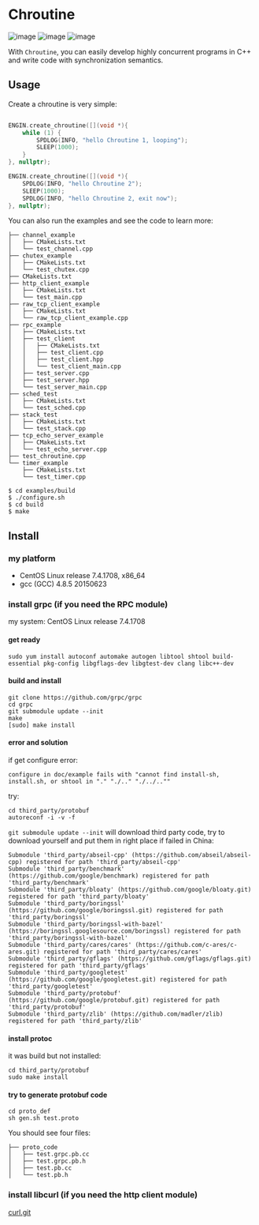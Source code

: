 # Chroutine

![image](https://img.shields.io/badge/build-passing-green)
![image](https://img.shields.io/badge/license-MIT-blue)
![image](https://img.shields.io/badge/platform-linux--64-lightgrey)

With `Chroutine`, you can easily develop highly concurrent programs in C++ and write code with synchronization semantics.

## Usage

Create a chroutine is very simple:

```cpp

ENGIN.create_chroutine([](void *){
    while (1) {
        SPDLOG(INFO, "hello Chroutine 1, looping");
        SLEEP(1000);
    }
}, nullptr);

ENGIN.create_chroutine([](void *){
    SPDLOG(INFO, "hello Chroutine 2");
    SLEEP(1000);
    SPDLOG(INFO, "hello Chroutine 2, exit now");
}, nullptr);

```

You can also run the examples and see the code to learn more:

```shell
├── channel_example
│   ├── CMakeLists.txt
│   └── test_channel.cpp
├── chutex_example
│   ├── CMakeLists.txt
│   └── test_chutex.cpp
├── CMakeLists.txt
├── http_client_example
│   ├── CMakeLists.txt
│   └── test_main.cpp
├── raw_tcp_client_example
│   ├── CMakeLists.txt
│   └── raw_tcp_client_example.cpp
├── rpc_example
│   ├── CMakeLists.txt
│   ├── test_client
│   │   ├── CMakeLists.txt
│   │   ├── test_client.cpp
│   │   ├── test_client.hpp
│   │   └── test_client_main.cpp
│   ├── test_server.cpp
│   ├── test_server.hpp
│   └── test_server_main.cpp
├── sched_test
│   ├── CMakeLists.txt
│   └── test_sched.cpp
├── stack_test
│   ├── CMakeLists.txt
│   └── test_stack.cpp
├── tcp_echo_server_example
│   ├── CMakeLists.txt
│   └── test_echo_server.cpp
├── test_chroutine.cpp
└── timer_example
    ├── CMakeLists.txt
    └── test_timer.cpp

$ cd examples/build
$ ./configure.sh
$ cd build
$ make
```

## Install

### my platform

- CentOS Linux release 7.4.1708, x86_64
- gcc (GCC) 4.8.5 20150623

### install grpc (if you need the RPC module)

my system: CentOS Linux release 7.4.1708

#### get ready

```shell
sudo yum install autoconf automake autogen libtool shtool build-essential pkg-config libgflags-dev libgtest-dev clang libc++-dev
```

#### build and install

```shell
git clone https://github.com/grpc/grpc
cd grpc
git submodule update --init
make
[sudo] make install
```

#### error and solution

if get configure error:

```shell
configure in doc/example fails with "cannot find install-sh, install.sh, or shtool in "." "./.." "./../..""
```

try:

```shell
cd third_party/protobuf
autoreconf -i -v -f
```

`git submodule update --init` will download third party code, try to download yourself and put them in right place if failed in China:

```shell
Submodule 'third_party/abseil-cpp' (https://github.com/abseil/abseil-cpp) registered for path 'third_party/abseil-cpp'
Submodule 'third_party/benchmark' (https://github.com/google/benchmark) registered for path 'third_party/benchmark'
Submodule 'third_party/bloaty' (https://github.com/google/bloaty.git) registered for path 'third_party/bloaty'
Submodule 'third_party/boringssl' (https://github.com/google/boringssl.git) registered for path 'third_party/boringssl'
Submodule 'third_party/boringssl-with-bazel' (https://boringssl.googlesource.com/boringssl) registered for path 'third_party/boringssl-with-bazel'
Submodule 'third_party/cares/cares' (https://github.com/c-ares/c-ares.git) registered for path 'third_party/cares/cares'
Submodule 'third_party/gflags' (https://github.com/gflags/gflags.git) registered for path 'third_party/gflags'
Submodule 'third_party/googletest' (https://github.com/google/googletest.git) registered for path 'third_party/googletest'
Submodule 'third_party/protobuf' (https://github.com/google/protobuf.git) registered for path 'third_party/protobuf'
Submodule 'third_party/zlib' (https://github.com/madler/zlib) registered for path 'third_party/zlib'
```

#### install protoc

it was build but not installed:

```shell
cd third_party/protobuf
sudo make install
```

#### try to generate protobuf code

```shell
cd proto_def
sh gen.sh test.proto
```

You should see four files:

```shell
├── proto_code
│   ├── test.grpc.pb.cc
│   ├── test.grpc.pb.h
│   ├── test.pb.cc
│   └── test.pb.h
```

### install libcurl (if you need the http client module)

[curl.git](https://github.com/curl/curl.git)
